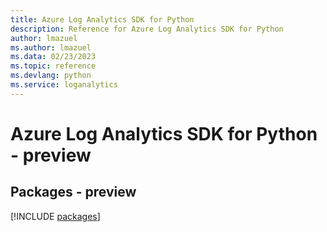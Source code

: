 ```yaml
---
title: Azure Log Analytics SDK for Python
description: Reference for Azure Log Analytics SDK for Python
author: lmazuel
ms.author: lmazuel
ms.data: 02/23/2023
ms.topic: reference
ms.devlang: python
ms.service: loganalytics
---
```

# Azure Log Analytics SDK for Python - preview
## Packages - preview
[!INCLUDE [packages](log-analytics-index.md)]
